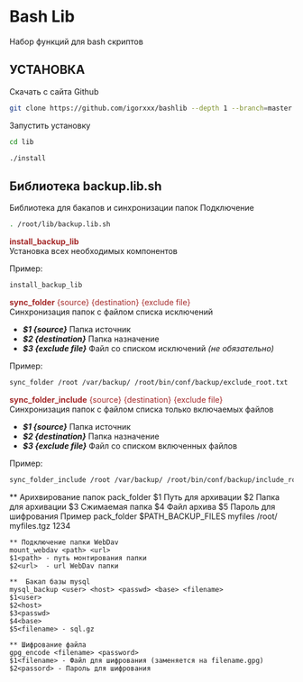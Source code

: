 Bash Lib
=========================


Набор функций для bash скриптов


УСТАНОВКА
------------
Скачать с сайта Github 
```bash
git clone https://github.com/igorxxx/bashlib --depth 1 --branch=master ./
```
Запустить установку 
```bash
cd lib
```
```bash
./install
```

Библиотека backup.lib.sh
-----------
Библиотека для бакапов и синхронизации папок
Подключение
```bash
. /root/lib/backup.lib.sh
```

<span style='color:brown'>**install_backup_lib**</span>
</br>Установка всех необходимых компонентов

Пример:
```bash
install_backup_lib
```

<span style='color:brown;'>**sync_folder** {source} {destination} {exclude file}</span>
</br>Синхронизация папок c файлом списка исключений
- ***$1 {source}*** Папка источник
- ***$2 {destination}*** Папка назначение
- ***$3 {exclude file}*** Файл со списком исключений *(не обязательно)*

Пример:
```bash
sync_folder /root /var/backup/ /root/bin/conf/backup/exclude_root.txt 
```


<span style='color:brown;'>**sync_folder_include** {source} {destination} {exclude file}</span>
</br>Синхронизация папок c файлом списка только включаемых файлов
- ***$1 {source}*** Папка источник
- ***$2 {destination}*** Папка назначение
- ***$3 {exclude file}*** Файл со списком включенных файлов

Пример:
```bash
sync_folder_include /root /var/backup/ /root/bin/conf/backup/include_root.txt 
```


   ** Арихвирование папок
   pack_folder <source> <folder> <tar arhive> <password>
   $1<source>		Путь для архивации
   $2<folder>          Папка для архивации
   $3<folder>		Сжимаемая папка
   $4<tar arhive>	Файл архива
   $5<password>	Пароль для шифрования
   Пример
   pack_folder $PATH_BACKUP_FILES myfiles  /root/ myfiles.tgz 1234

    ** Подключение папки WebDav
    mount_webdav <path> <url>
    $1<path> - путь монтирования папки
    $2<url>  - url WebDav папки

    **  Бакап базы mysql
    mysql_backup <user> <host> <passwd> <base> <filename> 
    $1<user>
    $2<host>
    $3<passwd>
    $4<base>
    $5<filename> - sql.gz

    ** Шифрование файла
    gpg_encode <filename> <password>
    $1<filename> - Файл для шифрования (заменяется на filename.gpg)
    $2<passord> - Пароль для шифрования
